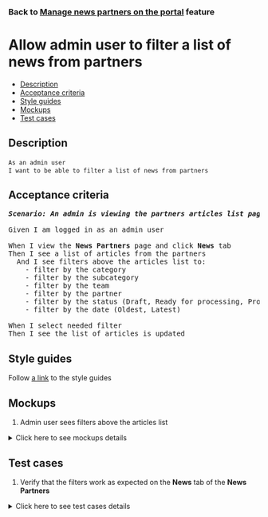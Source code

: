 ### Back to [Manage news partners on the portal](../../) feature

# Allow admin user to filter a list of news from partners

- [Description](#description)
- [Acceptance criteria](#acceptance-criteria)
- [Style guides](#style-guides)
- [Mockups](#mockups)
- [Test cases](#test-cases)

## Description

    As an admin user
    I want to be able to filter a list of news from partners

## Acceptance criteria

<pre>
<b><i>Scenario: An admin is viewing the partners articles list page</i></b>

Given I am logged in as an admin user

When I view the <b>News Partners</b> page and click <b>News</b> tab
Then I see a list of articles from the partners
  And I see filters above the articles list to:
    - filter by the category
    - filter by the subcategory
    - filter by the team
    - filter by the partner
    - filter by the status (Draft, Ready for processing, Processing, Processed, Published)
    - filter by the date (Oldest, Latest)

When I select needed filter
Then I see the list of articles is updated
</pre>

## Style guides

Follow [a link](https://www.figma.com/proto/0zkkf5WC77OSpvyD6YXpFE/Style-guides?page-id=0%3A1&node-id=19%3A5368&viewport=266%2C48%2C0.54&scaling=min-zoom&starting-point-node-id=19%3A5368) to the style guides

## Mockups

1. Admin user sees filters above the articles list

<details>
  <summary>Click here to see mockups details</summary>

**1. Admin user sees filters above the articles list:**

![Admin user sees filters above the articles list](/sports_hub_portal/web_application_features/manage_news_partners/images/admin_side_partner_articles_list.png)

</details>

## Test cases

1. Verify that the filters work as expected on the <b>News</b> tab of the <b>News Partners</b>

<details>
  <summary>Click here to see test cases details</summary>

### **#1. Verify that the filters work as expected on the News tab of the News Partners**

|Preconditions|Steps|Expected result
--------------|-----|----------
|- Logged in with admin account</br>- There is some partner added|1) Go to the <b>News Partners</b> list page</br>2) Click <b>News</b> tab</br>3) Examine the articles list</br>4) Select any filter|3) The filters are shown above the articles list</br>4) The arcticles list is updated|
</details>
